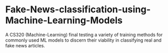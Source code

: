 # Fake-News-classification-using-Machine-Learning-Models
A CS320 (Machine-Learning) final testing a variety of training methods for commonly used ML models to discern their viability in classifying real and fake news articles.
